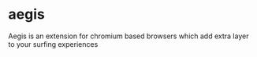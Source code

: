 # aegis
Aegis is an extension for chromium based browsers which add extra layer to your surfing experiences

